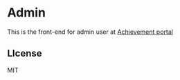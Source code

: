 # Admin

This is the front-end for admin user at [Achievement portal](https://github.com/junaid1460/Student-Achievement-Portal)

## LIcense
MIT

